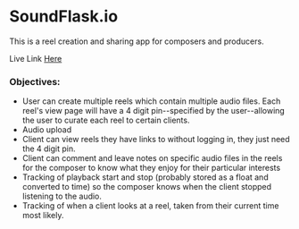 # SoundFlask.io
This is a reel creation and sharing app for composers and producers.

Live Link [Here](http://soundflaskio-env.eba-2dzjfmba.us-east-1.elasticbeanstalk.com/)

### Objectives:
* User can create multiple reels which contain multiple audio files. Each reel's view page will have a 4 digit pin--specified by the user--allowing the user to curate each reel to certain clients.
* Audio upload
* Client can view reels they have links to without logging in, they just need the 4 digit pin.
* Client can comment and leave notes on specific audio files in the reels for the composer to know what they enjoy for their particular interests
* Tracking of playback start and stop (probably stored as a float and converted to time) so the composer knows when the client stopped listening to the audio.
* Tracking of when a client looks at a reel, taken from their current time most likely.